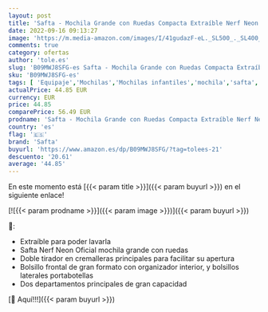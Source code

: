 ```yaml
---
layout: post
title: 'Safta - Mochila Grande con Ruedas Compacta Extraíble Nerf Neon  330x220x450 mm'
date: 2022-09-16 09:13:27
image: 'https://m.media-amazon.com/images/I/41gudazF-eL._SL500_._SL400_.jpg'
comments: true
category: ofertas
author: 'tole.es'
slug: 'B09MWJ8SFG-es Safta - Mochila Grande con Ruedas Compacta Extraíble Nerf...'
sku: 'B09MWJ8SFG-es'
tags: [ 'Equipaje','Mochilas','Mochilas infantiles','mochila','safta','🇪🇸', ]
actualPrice: 44.85 EUR
currency: EUR
price: 44.85
comparePrice: 56.49 EUR
prodname: 'Safta - Mochila Grande con Ruedas Compacta Extraíble Nerf Neon  330x220x450 mm'
country: 'es'
flag: '🇪🇸'
brand: 'Safta'
buyurl: 'https://www.amazon.es/dp/B09MWJ8SFG/?tag=tolees-21'
descuento: '20.61'
average: '44.85'
---
```


En este momento está [{{< param title >}}]({{< param buyurl >}}) en el siguiente enlace!

[![{{< param prodname >}}]({{< param image >}})]({{< param buyurl >}})

🔎:

- Extraíble para poder lavarla
- Safta Nerf Neon Oficial mochila grande con ruedas
- Doble tirador en cremalleras principales para facilitar su apertura
- Bolsillo frontal de gran formato con organizador interior, y bolsillos laterales portabotellas
- Dos departamentos principales de gran capacidad

[🛒 Aquí!!!]({{< param buyurl >}})
